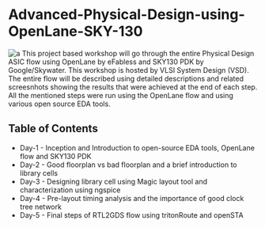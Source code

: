 # Advanced-Physical-Design-using-OpenLane-SKY-130

![a](https://user-images.githubusercontent.com/22279620/155250778-d01f91ca-a360-433d-bc08-ad300134966c.PNG)
This project based workshop will go through the entire Physical Design ASIC flow using OpenLane by eFabless and SKY130 PDK by Google/Skywater. This workshop is hosted by VLSI System Design (VSD). The entire flow will be described using detailed descriptions and related screesnhots showing the results that were achieved at the end of each step. All the mentioned steps were run using the OpenLane flow and using various open source EDA tools.

## Table of Contents

- Day-1 - Inception and Introduction to open-source EDA tools, OpenLane flow and SKY130 PDK
- Day-2 - Good floorplan vs bad floorplan and a brief introduction to library cells
- Day-3 - Designing library cell using Magic layout tool and characterization using ngspice
- Day-4 - Pre-layout timing analysis and the importance of good clock tree network
- Day-5 - Final steps of RTL2GDS flow using tritonRoute and openSTA
